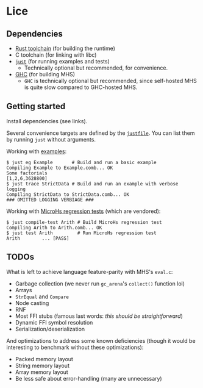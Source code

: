 # Lice

## Dependencies

- [Rust toolchain](https://rustup.rs/) (for building the runtime)
- C toolchain (for linking with libc)
- [`just`](https://just.systems) (for running examples and tests)
  - Technically optional but recommended, for convenience.
- [GHC](https://www.haskell.org/ghcup/) (for building MHS)
  - `GHC` is technically optional but recommended, since self-hosted
    MHS is quite slow compared to GHC-hosted MHS.

## Getting started

Install dependencies (see links).

Several convenience targets are defined by the [`justfile`](./justfile).
You can list them by running `just` without arguments.

Working with [examples](./examples/):

```console
$ just eg Example       # Build and run a basic example
Compiling Example to Example.comb... OK
Some factorials
[1,2,6,3628800]
$ just trace StrictData # Build and run an example with verbose logging
Compiling StrictData to StrictData.comb... OK
### OMITTED LOGGING VERBIAGE ###
```

Working with [MicroHs regression tests](https://github.com/augustss/MicroHs/tree/master/tests)
(which are vendored):

```console
$ just compile-test Arith # Build MicroHs regression test
Compiling Arith to Arith.comb... OK
$ just test Arith         # Run MicroHs regression test
Arith        ... [PASS]
```

## TODOs

What is left to achieve language feature-parity with MHS's `eval.c`:

- Garbage collection (we never run `gc_arena`'s `collect()` function lol)
- Arrays
- `StrEqual` and `Compare`
- Node casting
- RNF
- Most FFI stubs (famous last words: _this should be straightforward_)
- Dynamic FFI symbol resolution
- Serialization/deserialization

And optimizations to address some known deficiencies (though it would be
interesting to benchmark without these optimizations):

- Packed memory layout
- String memory layout
- Array memory layout
- Be less safe about error-handling (many are unnecessary)
